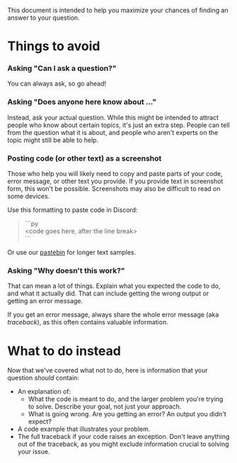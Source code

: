 This document is intended to help you maximize your chances of finding an answer to your question.

# Things to avoid

### Asking "Can I ask a question?"
You can always ask, so go ahead!

### Asking "Does anyone here know about ..."
Instead, ask your actual question. While this might be intended to attract people who know about certain topics, it's just an extra step. People can tell from the question what it is about, and people who aren't experts on the topic might still be able to help.

### Posting code (or other text) as a screenshot
Those who help you will likely need to copy and paste parts of your code, error message, or other text you provide. If you provide text in screenshot form, this won't be possible. Screenshots may also be difficult to read on some devices.

Use this formatting to paste code in Discord:

> \```py\
 <code goes here, after the line break>\
\```

Or use our [pastebin](https://paste.pydis.com/) for longer text samples.

### Asking "Why doesn't this work?"
That can mean a lot of things. Explain what you expected the code to do, and what it actually did. That can include getting the wrong output or getting an error message.

If you get an error message, always share the whole error message (aka *traceback*), as this often contains valuable information.


# What to do instead

Now that we've covered what not to do, here is information that your question *should* contain:

* An explanation of:
    * What the code is meant to do, and the larger problem you're trying to solve. Describe your goal, not just your approach.
    * What is going wrong. Are you getting an error? An output you didn't expect?
* A code example that illustrates your problem.
* The full traceback if your code raises an exception. Don't leave anything out of the traceback, as you might exclude information crucial to solving your issue.
